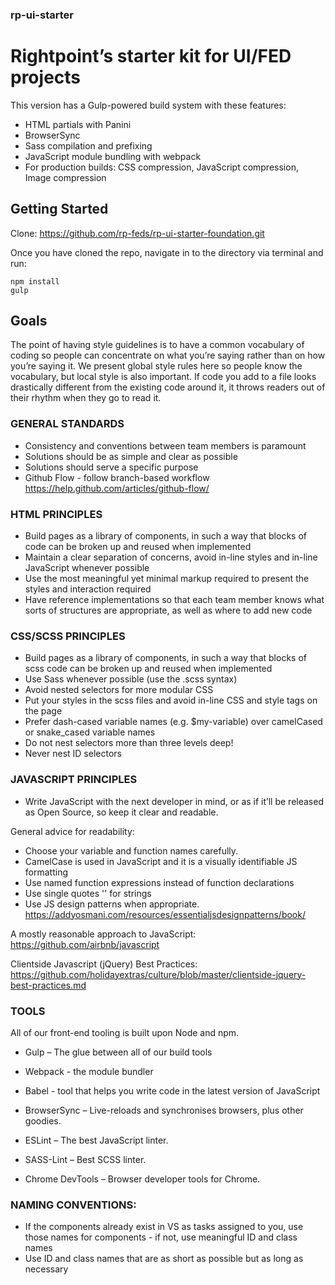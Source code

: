 ### rp-ui-starter
# Rightpoint’s starter kit for UI/FED projects

This version has a Gulp-powered build system with these features:
- HTML partials with Panini
- BrowserSync
- Sass compilation and prefixing
- JavaScript module bundling with webpack
- For production builds: CSS compression, JavaScript compression, Image compression


## Getting Started

Clone: https://github.com/rp-feds/rp-ui-starter-foundation.git

Once you have cloned the repo, navigate in to the directory via terminal and run:


```
npm install
gulp
```


## Goals

The point of having style guidelines is to have a common vocabulary of coding so people can concentrate on what you’re saying rather than on how you’re saying it. We present global style rules here so people know the vocabulary, but local style is also important. If code you add to a file looks drastically different from the existing code around it, it throws readers out of their rhythm when they go to read it. 


### GENERAL STANDARDS ###

-	Consistency and conventions between team members is paramount
-	Solutions should be as simple and clear as possible
-	Solutions should serve a specific purpose
- Github Flow - follow branch-based workflow 
https://help.github.com/articles/github-flow/


### HTML PRINCIPLES ###

-	Build pages as a library of components, in such a way that blocks of code can be broken up and reused when implemented
-	Maintain a clear separation of concerns, avoid in-line styles and in-line JavaScript whenever possible
-	Use the most meaningful yet minimal markup required to present the styles and interaction required
-	Have reference implementations so that each team member knows what sorts of structures are appropriate, as well as where to add new code




### CSS/SCSS PRINCIPLES ###

-	Build pages as a library of components, in such a way that blocks of scss code can be broken up and reused when implemented
- Use Sass whenever possible (use the .scss syntax)
-	Avoid nested selectors for more modular CSS
-	Put your styles in the scss files and avoid in-line CSS and style tags on the page
- Prefer dash-cased variable names (e.g. $my-variable) over camelCased or snake_cased variable names
- Do not nest selectors more than three levels deep!
- Never nest ID selectors



### JAVASCRIPT PRINCIPLES ###

-	Write JavaScript with the next developer in mind, or as if it’ll be released as Open Source, so keep it clear and readable.


General advice for readability: 
- Choose your variable and function names carefully. 
- CamelCase is used in JavaScript and it is a visually identifiable JS formatting
- Use named function expressions instead of function declarations
- Use single quotes '' for strings
- Use JS design patterns when appropriate. https://addyosmani.com/resources/essentialjsdesignpatterns/book/

A mostly reasonable approach to JavaScript:
https://github.com/airbnb/javascript

Clientside Javascript (jQuery) Best Practices:
https://github.com/holidayextras/culture/blob/master/clientside-jquery-best-practices.md


### TOOLS ###

All of our front-end tooling is built upon Node and npm.

-	Gulp – The glue between all of our build tools
- Webpack - the module bundler
- Babel - tool that helps you write code in the latest version of JavaScript

-	BrowserSync – Live-reloads and synchronises browsers, plus other goodies. 
-	ESLint – The best JavaScript linter. 
-	SASS-Lint – Best SCSS linter. 
-	Chrome DevTools – Browser developer tools for Chrome. 


### NAMING CONVENTIONS: ###

-	If the components already exist in VS as tasks assigned to you, use those names for components - if not, use meaningful ID and class names
-	Use ID and class names that are as short as possible but as long as necessary
